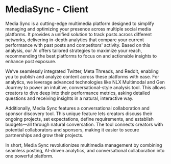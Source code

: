# MediaSync - Client

Media Sync is a cutting-edge multimedia platform designed to simplify managing and optimizing your presence across multiple social media platforms. It provides a unified solution to track posts across different networks, delivering in-depth analytics that compare your current performance with past posts and competitors' activity. Based on this analysis, our AI offers tailored strategies to maximize your reach, recommending the best platforms to focus on and actionable insights to enhance post exposure.

We’ve seamlessly integrated Twitter, Meta Threads, and Reddit, enabling you to publish and analyze content across these platforms with ease. For analytics, we leverage advanced technologies like NLX Multimodal and Gen Journey to power an intuitive, conversational-style analysis tool. This allows creators to dive deep into their performance metrics, asking detailed questions and receiving insights in a natural, interactive way.

Additionally, Media Sync features a conversational collaboration and sponsor discovery tool. This unique feature lets creators discuss their ongoing projects, set expectations, define requirements, and establish budgets—all through natural conversation. The tool connects creators with potential collaborators and sponsors, making it easier to secure partnerships and grow their projects.

In short, Media Sync revolutionizes multimedia management by combining seamless posting, AI-driven analytics, and conversational collaboration into one powerful platform.
